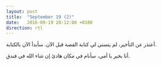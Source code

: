 ```yaml
---
layout: post
title:  "September 19 (2)"
date:   2016-09-19 20:12:00 +0100
direction: rtl
---
```


أعتذر عن التأخير، لم يتسنى لي كتابة القصة قبل الآن. سأبدأ الآن بالكتابة.

أنا بخير يا أمي، سأنام في مكان هادئ إن شاء الله في فندق.